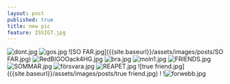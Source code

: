 ```yaml
---
layout: post
published: true
title: new pic
feature: ISSIGT.jpg
---
```

![dont.jpg]({{site.baseurl}}/assets/images/posts/dont.jpg)
![gos.jpg]({{site.baseurl}}/assets/images/posts/gos.jpg)
![SO FAR.jpg]({{site.baseurl}}/assets/images/posts/SO FAR.jpg)
![RedBlGOOack4HG.jpg]({{site.baseurl}}/assets/images/posts/RedBlGOOack4HG.jpg)
![bra.jpg]({{site.baseurl}}/assets/images/posts/bra.jpg)
![moln1.jpg]({{site.baseurl}}/assets/images/posts/moln1.jpg)
![FRIENDS.jpg]({{site.baseurl}}/assets/images/posts/FRIENDS.jpg)
![SOMMAR.jpg]({{site.baseurl}}/assets/images/posts/SOMMAR.jpg)
![försvara.jpg]({{site.baseurl}}/assets/images/posts/försvara.jpg)
![REAPET.jpg]({{site.baseurl}}/assets/images/posts/REAPET.jpg)
![true friend.jpg]({{site.baseurl}}/assets/images/posts/true friend.jpg)
!
!![forwebb.jpg]({{site.baseurl}}/assets/images/posts/forwebb.jpg)
